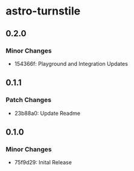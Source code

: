 # astro-turnstile

## 0.2.0

### Minor Changes

- 154366f: Playground and Integration Updates

## 0.1.1

### Patch Changes

- 23b88a0: Update Readme

## 0.1.0

### Minor Changes

- 75f9d29: Inital Release
